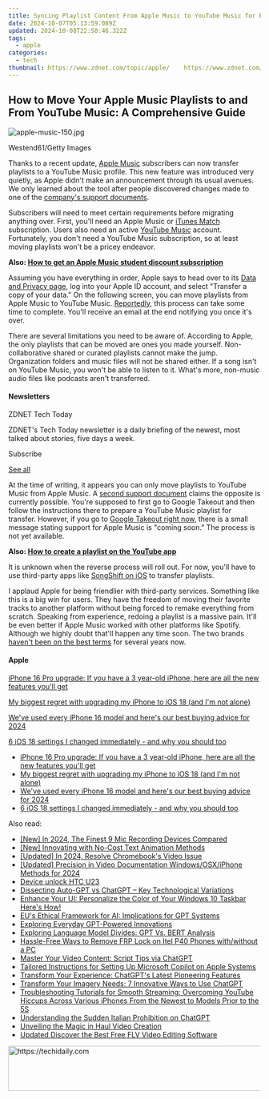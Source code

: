 ```yaml
---
title: Syncing Playlist Content From Apple Music to YouTube Music for Easy Transitions
date: 2024-10-07T05:13:59.089Z
updated: 2024-10-08T22:58:46.322Z
tags:
  - apple
categories:
  - tech
thumbnail: https://www.zdnet.com/topic/apple/    https://www.zdnet.com/a/img/resize/7800cc3db73066a430187531b8084ee596a3634b/2023/05/11/5e45caf5-4ee2-443b-ab1d-b8d894f0c1d1/gettyimages-1032830898.jpg?width=170&height=96&fit=crop&auto=webp
---
```


## How to Move Your Apple Music Playlists to and From YouTube Music: A Comprehensive Guide

![apple-music-150.jpg](https://www.zdnet.com/a/img/resize/b6d49fdfe8a50f13ca9d995457fbf818642c8052/2023/05/11/5e45caf5-4ee2-443b-ab1d-b8d894f0c1d1/gettyimages-1032830898.jpg?auto=webp&width=1280)

Westend61/Getty Images

Thanks to a recent update, [Apple Music](https://music.apple.com/us/subscribe) subscribers can now transfer playlists to a YouTube Music profile. This new feature was introduced very quietly, as Apple didn't make an announcement through its usual avenues. We only learned about the tool after people discovered changes made to one of the [company's support documents](https://support.apple.com/en-us/120030).

Subscribers will need to meet certain requirements before migrating anything over. First, you'll need an Apple Music or [iTunes Match](https://support.apple.com/en-us/108935) subscription. Users also need an active [YouTube Music](https://music.youtube.com/) account. Fortunately, you don't need a YouTube Music subscription, so at least moving playlists won't be a pricey endeavor. 

**Also: [How to get an Apple Music student discount subscription](https://www.zdnet.com/home-and-office/home-entertainment/how-to-get-an-apple-music-student-discount-subscription/)**

Assuming you have everything in order, Apple says to head over to its [Data and Privacy page](https://privacy.apple.com/), log into your Apple ID account, and select "Transfer a copy of your data." On the following screen, you can move playlists from Apple Music to YouTube Music. [Reportedly](https://appleinsider.com/articles/24/08/27/switching-to-youtube-music-gets-easier-with-new-apple-music-playlist-export-tool#link={), this process can take some time to complete. You'll receive an email at the end notifying you once it's over.

There are several limitations you need to be aware of. According to Apple, the only playlists that can be moved are ones you made yourself. Non-collaborative shared or curated playlists cannot make the jump. Organization folders and music files will not be shared either. If a song isn't on YouTube Music, you won't be able to listen to it. What's more, non-music audio files like podcasts aren't transferred. 

#### Newsletters

ZDNET Tech Today

ZDNET's Tech Today newsletter is a daily briefing of the newest, most talked about stories, five days a week.

 Subscribe

[See all](https://www.zdnet.com/newsletters/)

At the time of writing, it appears you can only move playlists to YouTube Music from Apple Music. A [second support document](https://support.apple.com/en-us/107776#link={) claims the opposite is currently possible. You're supposed to first go to Google Takeout and then follow the instructions there to prepare a YouTube Music playlist for transfer. However, if you go to [Google Takeout right now](https://takeout.google.com/takeout/transfer/custom/youtube?pli=1#link={), there is a small message stating support for Apple Music is "coming soon." The process is not yet available.

**Also: [How to create a playlist on the YouTube app](https://www.zdnet.com/home-and-office/home-entertainment/how-to-create-a-playlist-on-the-youtube-app/)**

It is unknown when the reverse process will roll out. For now, you'll have to use third-party apps like [SongShift on iOS](https://apps.apple.com/us/app/songshift/id1097974566) to transfer playlists. 

I applaud Apple for being friendlier with third-party services. Something like this is a big win for users. They have the freedom of moving their favorite tracks to another platform without being forced to remake everything from scratch. Speaking from experience, redoing a playlist is a massive pain. It'll be even better if Apple Music worked with other platforms like Spotify. Although we highly doubt that'll happen any time soon. The two brands [haven't been on the best terms](https://timetoplayfair.com/) for several years now.

#### Apple

[iPhone 16 Pro upgrade: If you have a 3 year-old iPhone, here are all the new features you'll get](https://www.zdnet.com/article/iphone-16-pro-and-pro-max-hands-on/ "iPhone 16 Pro upgrade: If you have a 3 year-old iPhone, here are all the new features you'll get")

[My biggest regret with upgrading my iPhone to iOS 18 (and I'm not alone)](https://www.zdnet.com/article/my-biggest-regret-with-upgrading-my-iphone-to-ios-18-and-im-not-alone/ "My biggest regret with upgrading my iPhone to iOS 18 (and I'm not alone)")

[We've used every iPhone 16 model and here's our best buying advice for 2024](https://www.zdnet.com/article/iphone-16-pro-max-buying-advice-2024/ "We've used every iPhone 16 model and here's our best buying advice for 2024")

[6 iOS 18 settings I changed immediately - and why you should too](https://www.zdnet.com/article/6-ios-18-settings-i-changed-immediately-and-why-you-should-too/ "6 iOS 18 settings I changed immediately - and why you should too")

* [iPhone 16 Pro upgrade: If you have a 3 year-old iPhone, here are all the new features you'll get](https://www.zdnet.com/article/iphone-16-pro-and-pro-max-hands-on/ "iPhone 16 Pro upgrade: If you have a 3 year-old iPhone, here are all the new features you'll get")
* [My biggest regret with upgrading my iPhone to iOS 18 (and I'm not alone)](https://www.zdnet.com/article/my-biggest-regret-with-upgrading-my-iphone-to-ios-18-and-im-not-alone/ "My biggest regret with upgrading my iPhone to iOS 18 (and I'm not alone)")
* [We've used every iPhone 16 model and here's our best buying advice for 2024](https://www.zdnet.com/article/iphone-16-pro-max-buying-advice-2024/ "We've used every iPhone 16 model and here's our best buying advice for 2024")
* [6 iOS 18 settings I changed immediately - and why you should too](https://www.zdnet.com/article/6-ios-18-settings-i-changed-immediately-and-why-you-should-too/ "6 iOS 18 settings I changed immediately - and why you should too")

<ins class="adsbygoogle"
     style="display:block"
     data-ad-format="autorelaxed"
     data-ad-client="ca-pub-7571918770474297"
     data-ad-slot="1223367746"></ins>

<ins class="adsbygoogle"
     style="display:block"
     data-ad-client="ca-pub-7571918770474297"
     data-ad-slot="8358498916"
     data-ad-format="auto"
     data-full-width-responsive="true"></ins>

<span class="atpl-alsoreadstyle">Also read:</span>
<div><ul>
<li><a href="https://on-screen-recording.techidaily.com/new-in-2024-the-finest-9-mic-recording-devices-compared/"><u>[New] In 2024, The Finest 9 Mic Recording Devices Compared</u></a></li>
<li><a href="https://some-techniques.techidaily.com/new-innovating-with-no-cost-text-animation-methods/"><u>[New] Innovating with No-Cost Text Animation Methods</u></a></li>
<li><a href="https://twitter-videos.techidaily.com/updated-in-2024-resolve-chromebooks-video-issue/"><u>[Updated] In 2024, Resolve Chromebook's Video Issue</u></a></li>
<li><a href="https://screen-sharing-recording.techidaily.com/updated-precision-in-video-documentation-windowsosxiphone-methods-for-2024/"><u>[Updated] Precision in Video Documentation Windows/OSX/iPhone Methods for 2024</u></a></li>
<li><a href="https://phone-solutions.techidaily.com/device-unlock-htc-u23-by-drfone-android-unlock-android-unlock/"><u>Device unlock HTC U23</u></a></li>
<li><a href="https://tech-savvy.techidaily.com/dissecting-auto-gpt-vs-chatgpt-key-technological-variations/"><u>Dissecting Auto-GPT vs ChatGPT – Key Technological Variations</u></a></li>
<li><a href="https://technical-tips.techidaily.com/enhance-your-ui-personalize-the-color-of-your-windows-10-taskbar-heres-how/"><u>Enhance Your UI: Personalize the Color of Your Windows 10 Taskbar Here's How!</u></a></li>
<li><a href="https://tech-savvy.techidaily.com/eus-ethical-framework-for-ai-implications-for-gpt-systems/"><u>EU's Ethical Framework for AI: Implications for GPT Systems</u></a></li>
<li><a href="https://tech-savvy.techidaily.com/exploring-everyday-gpt-powered-innovations/"><u>Exploring Everyday GPT-Powered Innovations</u></a></li>
<li><a href="https://tech-savvy.techidaily.com/exploring-language-model-divides-gpt-vs-bert-analysis/"><u>Exploring Language Model Divides: GPT Vs. BERT Analysis</u></a></li>
<li><a href="https://bypass-frp.techidaily.com/hassle-free-ways-to-remove-frp-lock-on-itel-p40-phones-withwithout-a-pc-by-drfone-android/"><u>Hassle-Free Ways to Remove FRP Lock on Itel P40 Phones with/without a PC</u></a></li>
<li><a href="https://tech-savvy.techidaily.com/master-your-video-content-script-tips-via-chatgpt/"><u>Master Your Video Content: Script Tips via ChatGPT</u></a></li>
<li><a href="https://tech-savvy.techidaily.com/tailored-instructions-for-setting-up-microsoft-copilot-on-apple-systems/"><u>Tailored Instructions for Setting Up Microsoft Copilot on Apple Systems</u></a></li>
<li><a href="https://tech-savvy.techidaily.com/transform-your-experience-chatgpts-latest-pioneering-features/"><u>Transform Your Experience: ChatGPT's Latest Pioneering Features</u></a></li>
<li><a href="https://tech-savvy.techidaily.com/transform-your-imagery-needs-7-innovative-ways-to-use-chatgpt/"><u>Transform Your Imagery Needs: 7 Innovative Ways to Use ChatGPT</u></a></li>
<li><a href="https://solve-outstanding.techidaily.com/troubleshooting-tutorials-for-smooth-streaming-overcoming-youtube-hiccups-across-various-iphones-from-the-newest-to-models-prior-to-the-5s/"><u>Troubleshooting Tutorials for Smooth Streaming: Overcoming YouTube Hiccups Across Various iPhones From the Newest to Models Prior to the 5S</u></a></li>
<li><a href="https://tech-savvy.techidaily.com/understanding-the-sudden-italian-prohibition-on-chatgpt/"><u>Understanding the Sudden Italian Prohibition on ChatGPT</u></a></li>
<li><a href="https://extra-information.techidaily.com/unveiling-the-magic-in-haul-video-creation/"><u>Unveiling the Magic in Haul Video Creation</u></a></li>
<li><a href="https://ai-vdieo-software.techidaily.com/updated-discover-the-best-free-flv-video-editing-software/"><u>Updated Discover the Best Free FLV Video Editing Software</u></a></li>
</ul></div>

<!-- affiliate ads begin -->
<a href="https://appsumo.8odi.net/c/5597632/2049379/7443" target="_top" id="2049379">
  <img src="//a.impactradius-go.com/display-ad/7443-2049379" border="0" alt="https://techidaily.com" width="728" height="90"/>
</a>
<img height="0" width="0" src="https://appsumo.8odi.net/i/5597632/2049379/7443" style="position:absolute;visibility:hidden;" border="0" />
<!-- affiliate ads end -->

